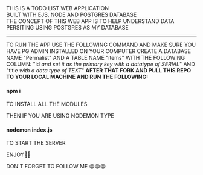 <body>
THIS IS A TODO LIST WEB APPLICATION <br>
BUILT WITH EJS, NODE AND POSTGRES DATABASE <br>
THE CONCEPT OF THIS WEB APP IS TO HELP UNDERSTAND DATA PERSITING USING POSTGRES AS MY DATABASE <br>
<hr>
TO RUN THE APP USE THE FOLLOWING COMMAND AND MAKE SURE YOU HAVE PG ADMIN INSTALLED ON YOUR COMPUTER
CREATE A DATABASE NAME "Permalist"
AND A TABLE NAME "items"
WITH THE FOLLOWING COLUMN: "id <i>and set it as the primary key with a datatype of SERIAL</i>" AND "title <i>with a data type of TEXT</i>"
<b>
AFTER THAT FORK AND PULL THIS REPO TO YOUR LOCAL MACHINE
AND RUN THE FOLLOWING:
</b>
<h4 background-color="whitesmoke">
  npm i
</h4>
TO INSTALL ALL THE MODULES

THEN IF YOU ARE USING NODEMON
TYPE
<h4 background-color="whitesmoke">
  nodemon index.js
</h4>
TO START THE SERVER

ENJOY🥰🥰

DON'T FORGET TO FOLLOW ME 😁😁😁
</body>
